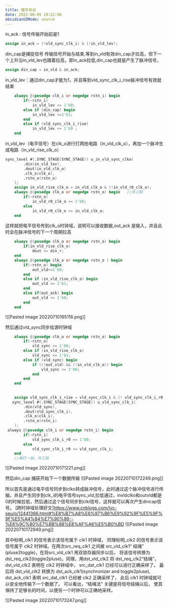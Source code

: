 ```yaml
---
title: 握手协议
date: 2022-08-05 19:22:56
obsidianUIMode: source
---
```


in_ack : 信号传输开始前是1
```verilog
assign in_ack = (!vld_sync_clk_i) & (!in_vld_lev);
```

din_cap是捕捉信号 传输信号开始与结束,等到in_vld有效din_cap才拉高，但下一个上升沿in_vld_lev也跟着拉高，即in_ack拉低,din_cap也就是产生了脉冲信号。
```verilog
assign din_cap = in_vld & in_ack;
```

in_vld_lev：通过din_cap才能为1，并且等到vld_sync_clk_i_rise脉冲信号有效就结束

```verilog
    always @(posedge clk_i or negedge rstn_i) begin
        if(~rstn_i)
            in_vld_lev <= 1'b0;
        else if (din_cap) begin
            in_vld_lev <=1'b1;
        end
        else if (vld_sync_clk_i_rise)
            in_vld_lev <= 1'b0 ;                        
    end
```

in_vld_lev（电平信号）在clk_o进行打两拍电路（in_vld_clk_o），再加一个脉冲生成电路（in_vld_rise_clk_o）
```verilog
sync_level #(.SYNC_STAGE(SYNC_STAGE)) u_in_vld_sync_clko(
        .din(in_vld_lev),
        .dout(in_vld_clk_o)
        .clk_o(clk_o),
        .rstn_o(rstn_o)
    );
    assign in_vld_rise_clk_o = in_vld_clk_o & (!in_vld_r0_clk_o);
    always @(posedge clk_o or negedge rstn_o) begin   //共三拍
        if(~rstn_o)
            in_vld_r0_clk_o <= 1'b0;
        else
            in_vld_r0_clk_o <= in_vld_clk_o;    
    end
```


这样就把电平信号传到clk_o时钟域，说明可以接收数据,out_ack 是输入，并且此时会在脉冲信号的下一个周期拉高

```verilog
    always @(posedge clk_o or negedge rstn_o) begin
        if(in_vld_rise_clk_o)
            dout <= din_r;
    end
    always @(posedge clk_o or negedge rstn_o ) begin
        if(~rstn_o) begin
            out_vld<=1'b0;
        end
        else if (in_vld_rise_clk_o) begin
            out_vld <= 1'b1;
        end
        else if(out_ack) begin
            out_vld <= 1'b0;
        end
    end
```

![[Pasted image 20220710165116.png]]


然后通过vld_sync同步给源时钟域
```verilog
    always @(posedge clk_o or negedge rstn_o) begin
        if(~rstn_o)
            vld_sync <= 1'b0;
        else if (in_vld_rise_clk_o)
            vld_sync <= 1'b1;
        else if (vld_sync) begin
            if ((!out_vld) && (!in_vld_clk_o)) begin
                vld_sync <= 1'b0;
            end
        end        
    end
    
    
    assign vld_sync_clk_i_rise = vld_sync_clk_i & (! vld_sync_clk_i_r0 );//只产生前面的脉冲
   sync_level #(.SYNC_STAGE(SYNC_STAGE)) u_vld_sync_clk_i(
        .din(vld_sync),
        .dout(vld_sync_clk_i),
        .clk_o(clk_i),
        .rstn_o(rstn_i)
    );
 always @(posedge clk_i or negedge rstn_i) begin
        if(~rstn_i)
            vld_sync_clk_i_r0 <= 1'b0;
        else
            vld_sync_clk_i_r0 <= vld_sync_clk_i;    
    end
    //再打一拍，共三拍
```
![[Pasted image 20220710171221.png]]


然后din_cap 捕获开始下一个数据传输
![[Pasted image 20220710172249.png]]


所以首先是通过电平信号同步到clko转成脉冲信号，此时通过这个脉冲信号进行传输，并且产生同步到clk_i的电平信号sync_vld,拉低通过，invldclko和outvld都是0的时候拉低，然后通过这个信号同步到clki信号，这样就可以再次产生dincap信号。
[跨时钟域处理好文]https://www.cnblogs.com/lyc-seu/p/12441366.html#%E8%B7%A8%E6%97%B6%E9%92%9F%E5%9F%9F%E5%A4%84%E7%90%86--%E6%9C%80%E7%BB%88%E8%AF%A6%E5%B0%BD
![[Pasted image 20220710172949.png]]



其中标明_clk1 的信号表示该信号属于 clk1 时钟域， 同理标明_clk2 的信号表示该信号属于 clk2 时钟域。在两次src_req_clk1 之间被 src_vld_clk1“ 结绳” (pluse2toggle)，在将src_vld_clk1 用双锁存器同步以后， 将该信号转换为 dst_req_clk2(toggle2pluse)。同理，用dst_vld_clk2 将 dst_req_clk2“结绳”， dst_vld_clk2 表明在 clk2 时钟域中， src_dat_clk1 已经可以进行正确采样了。 最后将 dst_vld_clk2 转换为 dst_ack_clk1(synchronizer and toggle2pluse), dst_ack_clk1 表明 src_dat_clk1 已经被 clk2 正确采样了， 此后 clk1 时钟域就可以安全地传输下一个数据了。 可以看出，“结绳法” 关键是将信号结绳以后， 使其保持了足够长的时间，以便另一个时钟可以正确地采样。

![[Pasted image 20220710173247.png]]















